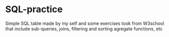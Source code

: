# SQL-practice
Simple SQL table made by my self and some exercises took from W3school that include sub-queries, joins, filtering and sorting agregate functions, etc

